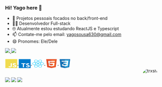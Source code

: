 ### Hi! Yago here 👋

- 🔭 Projetos pessoais focados no back/front-end
- 👨‍💻 Desenvolvedor Full-stack
- 🤓 Atualmente estou estudando ReactJS e Typescript
- 📫 Contate-me pelo email: yagosousa630@gmail.com 
- 😄 Pronomes: Ele/Dele

<div>
  <a href="">
  <img height="170em" src="https://github-readme-stats.vercel.app/api?username=trxsh1DEV&show_icons=true&theme=tokyonight"/>
  <img height="170em" src="https://github-readme-stats.vercel.app/api/top-langs/?username=trxsh1DEV&layout=compact&theme=tokyonight"/>
</div>

<div style="display: inline_block"><br>
  <img align="center" alt="Rafa-Js" height="30" width="40" src="https://raw.githubusercontent.com/devicons/devicon/master/icons/javascript/javascript-plain.svg">
  <img align="center" alt="Rafa-Ts" height="30" width="40" src="https://raw.githubusercontent.com/devicons/devicon/master/icons/typescript/typescript-plain.svg">
  <img align="center" alt="Rafa-React" height="30" width="40" src="https://raw.githubusercontent.com/devicons/devicon/master/icons/react/react-original.svg">
  <img align="center" alt="Rafa-HTML" height="30" width="40" src="https://raw.githubusercontent.com/devicons/devicon/master/icons/html5/html5-original.svg">
  <img align="center" alt="Rafa-CSS" height="30" width="40" src="https://raw.githubusercontent.com/devicons/devicon/master/icons/css3/css3-original.svg">
</div>
  <img align="right" alt="trxsh1" height="200px" style="border-radius:50px;" src="https://i.imgur.com/fjDOKYz.gif">
</div>

##
 
<div> 
  <a href = "mailto:yagosousa630@gmail.com"><img src="https://img.shields.io/badge/-Gmail-%23333?style=for-the-badge&logo=gmail&logoColor=white" target="_blank"></a>
  <a href="https://www.linkedin.com/in/yago-sousa-2170571b9/" target="_blank"><img src="https://img.shields.io/badge/LinkedIn-0077B5?style=for-the-badge&logo=linkedin&logoColor=white" target="_blank"></a>
  <a href = "https://wa.me/5511969642568?text=Hi!"><img src="https://img.shields.io/badge/WhatsApp-25D366?style=for-the-badge&logo=whatsapp&logoColor=white" target="_blank"></a>
  
</div>
